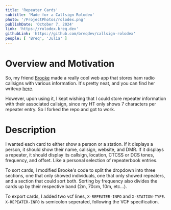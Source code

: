 ```yaml
---
title: 'Repeater Cards'
subtitle: 'Made for a Callsign Rolodex'
photo: '/ProjectPhotos/rolodex.png'
publishDate: 'October 7, 2024'
link: 'https://rolodex.breq.dev'
githubLink: 'https://github.com/breqdev/callsign-rolodex'
people: [ 'Breq', 'Julia' ]
---
```


# Overview and Motivation

So, my friend [Brooke](https://breq.dev) made a really cool web app that stores ham radio callsigns with various information. It's pretty neat, and you can find her writeup [here](https://breq.dev/projects/rolodex). 

However, upon using it, I kept wishing that I could store repeater information with their associated callsign, since my HT only shows 7 characters per repeater entry. So I forked the repo and got to work.

# Description

I wanted each card to either show a person or a station. If it displays a person, it should show their name, callsign, website, and DMR. If it displays a repeater, it should display its callsign, location, CTCSS or DCS tones, frequency, and offset. Like a personal selection of repeaterbook entries.

To sort cards, I modified Brooke's code to split the dropdown into three sections, one that only showed individuals, one that only showed repeaters, and a section that could sort both. Sorting by frequency also divides the cards up by their respective band (2m, 70cm, 10m, etc...). 

To export cards, I added two vcf lines, `X-REPEATER-INFO` and `X-STATION-TYPE`. `X-REPEATER-INFO` is semicolon seperated, following the VCF specification.


